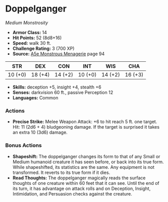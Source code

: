 # Doppelganger

*Medium* *Monstrosity*

- **Armor Class:** 14
- **Hit Points:** 52 (8d8+16)
- **Speed:** walk 30 ft.
- **Challenge Rating:** 3 (700 XP)
- **Source:** [A5e Monstrous Menagerie](https://enpublishingrpg.com/products/level-up-monstrous-menagerie-a5e) page 94

| STR | DEX | CON | INT | WIS | CHA |
| --- | --- | --- | --- | --- | --- |
| 10 (+0) | 18 (+4) | 14 (+2) | 10 (+0) | 14 (+2) | 16 (+3) |

- **Skills:** deception +5, insight +4, stealth +6
- **Senses:** darkvision 60 ft., passive Perception 12
- **Languages:** Common

### Actions

- **Precise Strike:** Melee Weapon Attack: +6 to hit  reach 5 ft.  one target. Hit: 11 (2d6 + 4) bludgeoning damage. If the target is surprised  it takes an extra 10 (3d6) damage.

### Bonus Actions

- **Shapeshift:** The doppelganger changes its form to that of any Small or Medium humanoid creature it has seen before, or back into its true form. While shapeshifted, its statistics are the same. Any equipment is not transformed. It reverts to its true form if it dies.
- **Read Thoughts:** The doppelganger magically reads the surface thoughts of one creature within 60 feet that it can see. Until the end of its turn, it has advantage on attack rolls and on Deception, Insight, Intimidation, and Persuasion checks against the creature.


